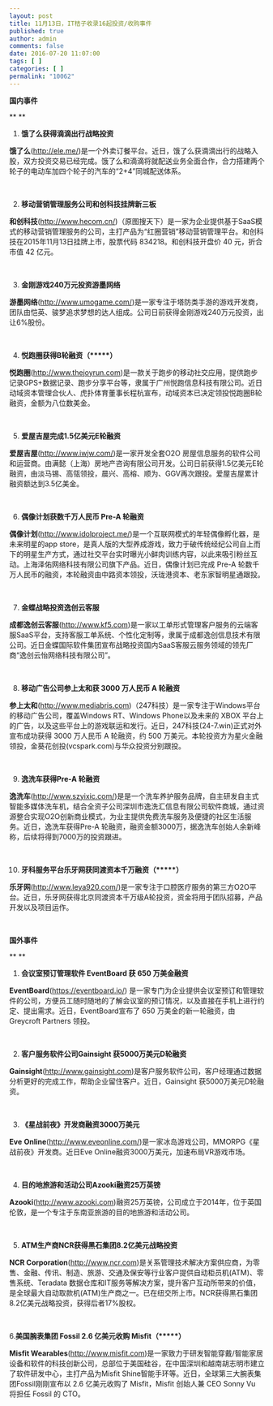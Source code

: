 ```yaml
---
layout: post
title: 11月13日，IT桔子收录16起投资/收购事件
published: true
author: admin
comments: false
date: 2016-07-20 11:07:00
tags: [ ]
categories: [ ]
permalink: "10062"
---
```

**国内事件**

** **

1. **饿了么获得滴滴出行战略投资**

**饿了么**(http://ele.me/)是一个外卖订餐平台。近日，饿了么获滴滴出行的战略入股，双方投资交易已经完成。饿了么和滴滴将就配送业务全面合作，合力搭建两个轮子的电动车加四个轮子的汽车的“2+4”同城配送体系。

&nbsp;

2. **移动营销管理服务公司和创科技挂牌新三板**

**和创科技**(http://www.hecom.cn/)（原图搜天下）是一家为企业提供基于SaaS模式的移动营销管理服务的公司，主打产品为“红圈营销”移动营销管理平台。和创科技在2015年11月13日挂牌上市，股票代码 834218。和创科技开盘价 40 元，折合市值 42 亿元。

&nbsp;

3. **金刚游戏240万元投资游墨网络**

**游墨网络**(http://www.umogame.com/)是一家专注于塔防类手游的游戏开发商，团队由恺英、骏梦追求梦想的达人组成。公司日前获得金刚游戏240万元投资，出让6%股份。

&nbsp;

4. **悦跑圈获得B轮融资（\*****）**

**悦跑圈**(http://www.thejoyrun.com)是一款关于跑步的移动社交应用，提供跑步记录GPS+数据记录、跑步分享平台等，隶属于广州悦跑信息科技有限公司。近日动域资本管理合伙人、虎扑体育董事长程杭宣布，动域资本已决定领投悦跑圈B轮融资，金额为八位数美金。

&nbsp;

5. **爱屋吉屋完成1.5亿美元E轮融资**

**爱屋吉屋**(http://www.iwjw.com/)是一家开发全套O2O 房屋信息服务的软件公司和运营商。由满懿（上海）房地产咨询有限公司开发。公司日前获得1.5亿美元E轮融资，由淡马锡、高瓴领投，晨兴、高榕、顺为、GGV再次跟投。爱屋吉屋累计融资额达到3.5亿美金。

&nbsp;

6. **偶像计划获数千万人民币 Pre-A 轮融资**

**偶像计划**(http://www.idolproject.me/)是一个互联网模式的年轻偶像孵化器，是未来明星的app store，是真人版的大型养成游戏，致力于破传统经纪公司自上而下的明星生产方式，通过社交平台实时曝光小鲜肉训练内容，以此来吸引粉丝互动。上海泽佑网络科技有限公司旗下产品。近日，偶像计划已完成 Pre-A 轮数千万人民币的融资，本轮融资由中路资本领投，沃珑港资本、老东家智明星通跟投。

&nbsp;

7. **金蝶战略投资逸创云客服**

**成都逸创云客服**(http://www.kf5.com)是一家以工单形式管理客户服务的云端客服SaaS平台，支持客服工单系统、个性化定制等，隶属于成都逸创信息技术有限公司。近日金蝶国际软件集团宣布战略投资国内SaaS客服云服务领域的领先厂商“逸创云怡网络科技有限公司”。

&nbsp;

8. **移动广告公司参上太和获 3000 万人民币 A 轮融资**

**参上太和**(http://www.mediabris.com)（247科技）是一家专注于Windows平台的移动广告公司，覆盖Windows RT、Windows Phone以及未来的 XBOX 平台上的广告，以及这些平台上的游戏联运和发行。近日，247科技(24-7.win)正式对外宣布成功获得 3000 万人民币 A 轮融资，约 500 万美元。本轮投资方为星火金融领投，金葵花创投(vcspark.com)与华众投资分别跟投。

&nbsp;

9. **逸洗车获得Pre-A 轮融资**

**逸洗车**(http://www.szyixic.com/)是是一个洗车养护服务品牌，自主研发自主式智能多媒体洗车机，结合全资子公司深圳市逸洗汇信息有限公司软件商城，通过资源整合实现O2O创新商业模式，为业主提供免费洗车服务及便捷的社区生活服务。近日，逸洗车获得Pre-A 轮融资，融资金额3000万，据逸洗车创始人余新峰称，后续将得到7000万的投资跟进。

&nbsp;

10. **牙科服务平台乐牙网获同渡资本千万融资（\*****）**

**乐牙网**(http://www.leya920.com/)是一家专注于口腔医疗服务的第三方O2O平台。近日，乐牙网获得北京同渡资本千万级A轮投资，资金将用于团队招募，产品开发以及项目运作。

&nbsp;

**国外事件**

** **

1. **会议室预订管理软件 EventBoard 获 650 万美金融资**

**EventBoard**(https://eventboard.io/) 是一家专门为企业提供会议室预订和管理软件的公司，方便员工随时随地的了解会议室的预订情况，以及直接在手机上进行约定、提出需求。近日，EventBoard宣布了 650 万美金的新一轮融资，由 Greycroft Partners 领投。

&nbsp;

2. **客户服务软件公司Gainsight 获5000万美元D轮融资**

**Gainsight**(http://www.gainsight.com)是客户服务软件公司，客户经理通过数据分析更好的完成工作，帮助企业留住客户。近日，Gainsight 获5000万美元D轮融资。

&nbsp;

3. **《星战前夜》开发商融资3000万美元**

**Eve** **Online**(http://www.eveonline.com/)是一家冰岛游戏公司，MMORPG《星战前夜》开发商。近日Eve Online融资3000万美元，加速布局VR游戏市场。

&nbsp;

4. **目的地旅游和活动公司Azooki融资25万英镑**

**Azooki**(http://www.azooki.com)融资25万英镑，公司成立于2014年，位于英国伦敦，是一个专注于东南亚旅游的目的地旅游和活动公司。

&nbsp;

5. **ATM生产商NCR获得黑石集团8.2亿美元战略投资**

**NCR Corporation**(http://www.ncr.com)是关系管理技术解决方案供应商，为零售、金融、传讯、制造、旅游、交通及保安等行业客户提供自动柜员机(ATM)、零售系统、Teradata 数据仓库和IT服务等解决方案，提升客户互动所带来的价值，是全球最大自动取款机(ATM)生产商之一。已在纽交所上市。NCR获得黑石集团8.2亿美元战略投资，获得后者17%股权。

&nbsp;

6.**美国腕表集团 Fossil 2.6 亿美元收购 Misfit（\*****）**

**Misfit Wearables**(http://www.misfit.com)是一家致力于研发智能穿戴/智能家居设备和软件的科技创新公司，总部位于美国硅谷，在中国深圳和越南胡志明市建立了软件研发中心，主打产品为Misfit Shine智能手环等。近日，全球第三大腕表集团Fossil刚刚宣布以 2.6 亿美元收购了 Misfit，Misfit 创始人兼 CEO Sonny Vu 将担任 Fossil 的 CTO。